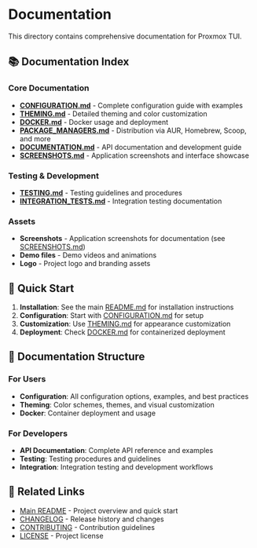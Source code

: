 # Documentation

This directory contains comprehensive documentation for Proxmox TUI.

## 📚 Documentation Index

### Core Documentation
- **[CONFIGURATION.md](CONFIGURATION.md)** - Complete configuration guide with examples
- **[THEMING.md](THEMING.md)** - Detailed theming and color customization
- **[DOCKER.md](DOCKER.md)** - Docker usage and deployment
- **[PACKAGE_MANAGERS.md](PACKAGE_MANAGERS.md)** - Distribution via AUR, Homebrew, Scoop, and more
- **[DOCUMENTATION.md](DOCUMENTATION.md)** - API documentation and development guide
- **[SCREENSHOTS.md](SCREENSHOTS.md)** - Application screenshots and interface showcase

### Testing & Development
- **[TESTING.md](TESTING.md)** - Testing guidelines and procedures
- **[INTEGRATION_TESTS.md](INTEGRATION_TESTS.md)** - Integration testing documentation

### Assets
- **Screenshots** - Application screenshots for documentation (see [SCREENSHOTS.md](SCREENSHOTS.md))
- **Demo files** - Demo videos and animations
- **Logo** - Project logo and branding assets

## 🚀 Quick Start

1. **Installation**: See the main [README.md](../README.md) for installation instructions
2. **Configuration**: Start with [CONFIGURATION.md](CONFIGURATION.md) for setup
3. **Customization**: Use [THEMING.md](THEMING.md) for appearance customization
4. **Deployment**: Check [DOCKER.md](DOCKER.md) for containerized deployment

## 📖 Documentation Structure

### For Users
- **Configuration**: All configuration options, examples, and best practices
- **Theming**: Color schemes, themes, and visual customization
- **Docker**: Container deployment and usage

### For Developers
- **API Documentation**: Complete API reference and examples
- **Testing**: Testing procedures and guidelines
- **Integration**: Integration testing and development workflows

## 🔗 Related Links

- [Main README](../README.md) - Project overview and quick start
- [CHANGELOG](../CHANGELOG.md) - Release history and changes
- [CONTRIBUTING](../CONTRIBUTING.md) - Contribution guidelines
- [LICENSE](../LICENSE) - Project license
